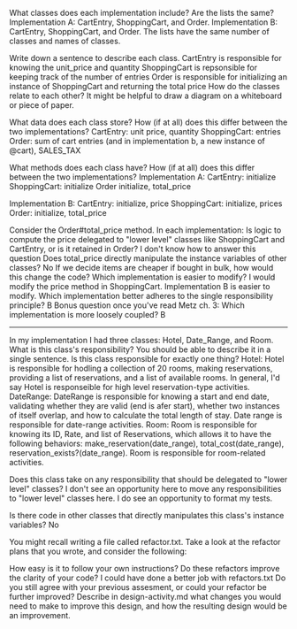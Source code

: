 What classes does each implementation include? Are the lists the same? 
Implementation A: CartEntry, ShoppingCart, and Order.
Implementation B: CartEntry, ShoppingCart, and Order.
The lists have the same number of classes and names of classes.

Write down a sentence to describe each class.
CartEntry is responsible for knowing the unit_price and quantity 
ShoppingCart is repsonsible for keeping track of the number of entries
Order is responsible for initializing an instance of ShoppingCart and returning the total price 
How do the classes relate to each other? It might be helpful to draw a diagram on a whiteboard or piece of paper.

What data does each class store? How (if at all) does this differ between the two implementations?
CartEntry: unit price, quantity
ShoppingCart: entries
Order: sum of cart entries (and in implementation b, a new instance of @cart), SALES_TAX

What methods does each class have? How (if at all) does this differ between the two implementations?
Implementation A:
CartEntry: initialize
ShoppingCart: initialize
Order initialize, total_price

Implementation B:
CartEntry: initialize, price
ShoppingCart: initialize, prices
Order: initialize, total_price

Consider the Order#total_price method. In each implementation:
Is logic to compute the price delegated to "lower level" classes like ShoppingCart and CartEntry, or is it retained in Order?
I don't know how to answer this question
Does total_price directly manipulate the instance variables of other classes?
No
If we decide items are cheaper if bought in bulk, how would this change the code? Which implementation is easier to modify?
I would modify the price method in ShoppingCart.
Implementation B is easier to modify.
Which implementation better adheres to the single responsibility principle?
B
Bonus question once you've read Metz ch. 3: Which implementation is more loosely coupled?
B


* * *
In my implementation I had three classes: Hotel, Date_Range, and Room.  
What is this class's responsibility? You should be able to describe it in a single sentence. Is this class responsible for exactly one thing?
Hotel: Hotel is responsible for hodling a collection of 20 rooms, making reservations, providing a list of reservations, and a list of available rooms. In general, I'd say Hotel is responseible for high level reservation-type activities.
DateRange: DateRange is responsible for knowing a start and end date, validating whether they are valid (end is afer start), whether two instances of itself overlap, and how to calculate the total length of stay. Date range is responsible for date-range activities.
Room: Room is responsible for knowing its ID, Rate, and list of Reservations, which allows it to have the following behaviors: make_reservation(date_range), total_cost(date_range), reservation_exists?(date_range). Room is responsible for room-related activities.



Does this class take on any responsibility that should be delegated to "lower level" classes?
I don't see an opportunity here to move any responsibilities to "lower level" classes here. I do see an opportunity to format my tests. 

Is there code in other classes that directly manipulates this class's instance variables?
No

You might recall writing a file called refactor.txt. Take a look at the refactor plans that you wrote, and consider the following:

How easy is it to follow your own instructions?
Do these refactors improve the clarity of your code? I could have done a better job with refactors.txt
Do you still agree with your previous assesment, or could your refactor be further improved? 
Describe in design-activity.md what changes you would need to make to improve this design, and how the resulting design would be an improvement.